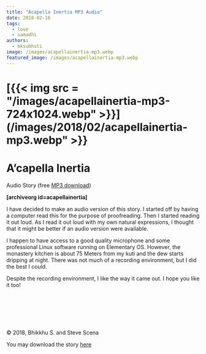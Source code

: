 ```yaml
---
title: "Acapella Inertia MP3 Audio"
date: 2018-02-16
tags: 
  - love
  - samadhi
authors: 
  - bksubhuti
image: /images/acapellainertia-mp3.webp
featured_image: /images/acapellainertia-mp3.webp
---
```


# [{{< img src = "/images/acapellainertia-mp3-724x1024.webp" >}}](/images/2018/02/acapellainertia-mp3.webp" >}}

# A’capella Inertia

Audio Story (free [MP3 download](https://archive.org/download/acapellainertia/acapellainertia.mp3))

**\[archiveorg id=acapellainertia\]**

I have decided to make an audio version of this story. I started off by having a computer read this for the purpose of proofreading. Then I started reading it out loud. As I read it out loud with my own natural expressions, I thought that it might be better if an audio version were available.

I happen to have access to a good quality microphone and some professional Linux software running on Elementary OS. However, the monastery kitchen is about 75 Meters from my kuti and the dew starts dripping at night. There was not much of a recording environment, but I did the best I could.

Despite the recording environment, I like the way it came out. I hope you like it too!

 

 

 

© 2018, Bhikkhu S. and Steve Scena

You may download the story [here](https://archive.org/download/acapellainertia/acapellainertia.mp3)
